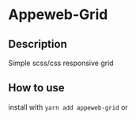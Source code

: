 # Appeweb-Grid

## Description

Simple scss/css responsive grid

## How to use

install with `yarn add appeweb-grid` or 